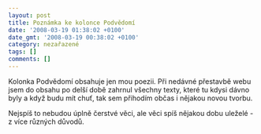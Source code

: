 ```yaml
---
layout: post
title: Poznámka ke kolonce Podvědomí
date: '2008-03-19 01:38:02 +0100'
date_gmt: '2008-03-19 00:38:02 +0100'
category: nezařazené
tags: []
comments: []
---
```

<p>Kolonka Podvědomí obsahuje jen mou poezii. Při nedávné přestavbě webu jsem do obsahu po delší době zahrnul všechny texty, které tu kdysi dávno byly a když budu mít chuť, tak sem přihodím občas i nějakou novou tvorbu.</p>
<p>Nejspíš to nebudou úplně čerstvé věci, ale věci spíš nějakou dobu uleželé - z více různých důvodů.</p>
